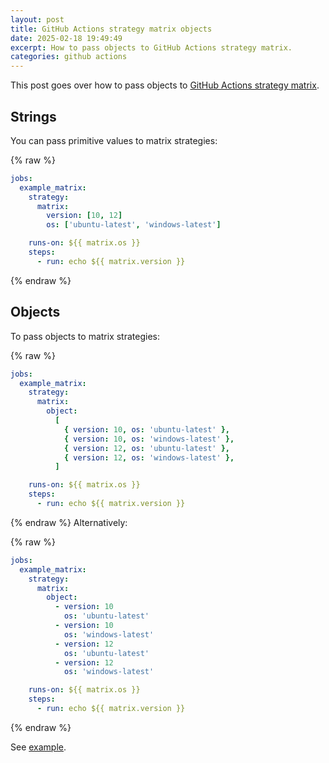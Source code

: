 ```yaml
---
layout: post
title: GitHub Actions strategy matrix objects
date: 2025-02-18 19:49:49
excerpt: How to pass objects to GitHub Actions strategy matrix.
categories: github actions
---
```


This post goes over how to pass objects to [GitHub Actions strategy matrix](https://docs.github.com/actions/writing-workflows/choosing-what-your-workflow-does/running-variations-of-jobs-in-a-workflow).

## Strings

You can pass primitive values to matrix strategies:

{% raw %}

```yml
jobs:
  example_matrix:
    strategy:
      matrix:
        version: [10, 12]
        os: ['ubuntu-latest', 'windows-latest']

    runs-on: ${{ matrix.os }}
    steps:
      - run: echo ${{ matrix.version }}
```

{% endraw %}

## Objects

To pass objects to matrix strategies:

{% raw %}

```yml
jobs:
  example_matrix:
    strategy:
      matrix:
        object:
          [
            { version: 10, os: 'ubuntu-latest' },
            { version: 10, os: 'windows-latest' },
            { version: 12, os: 'ubuntu-latest' },
            { version: 12, os: 'windows-latest' },
          ]

    runs-on: ${{ matrix.os }}
    steps:
      - run: echo ${{ matrix.version }}
```

{% endraw %}
Alternatively:

{% raw %}

```yml
jobs:
  example_matrix:
    strategy:
      matrix:
        object:
          - version: 10
            os: 'ubuntu-latest'
          - version: 10
            os: 'windows-latest'
          - version: 12
            os: 'ubuntu-latest'
          - version: 12
            os: 'windows-latest'

    runs-on: ${{ matrix.os }}
    steps:
      - run: echo ${{ matrix.version }}
```

{% endraw %}

See [example](https://github.com/remarkablemark/github-actions-workflows/blob/master/.github/workflows/matrix.yml).
